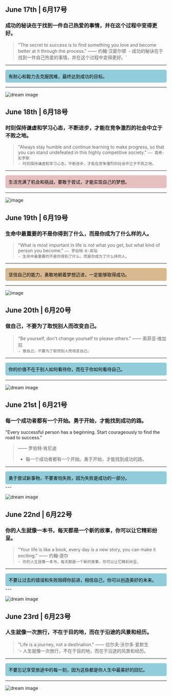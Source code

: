 <head>
  <link rel="stylesheet" href="style.css">
</head>

## June 17th | 6月17号
### 成功的秘诀在于找到一件自己热爱的事情，并在这个过程中变得更好。
>
>"The secret to success is to find something you love and become better at it through the process."
>—— 约翰·汉密尔顿`
`- 成功的秘诀在于找到一件自己热爱的事情，并在这个过程中变得更好。`<br>

---

<div style="background-color:#90ccd9;border-radius:5px;padding:10px;color:black;"> 有耐心和毅力去克服困难，最终达到成功的目标。</div>

---

![dream image](https://source.unsplash.com/960x640/?成功&努力)

## June 18th | 6月18号
### 时刻保持谦虚和学习心态，不断进步，才能在竞争激烈的社会中立于不败之地。
>"Always stay humble and continue learning to make progress, so that you can stand undefeated in this highly competitive society."
>`—— 南希·彭罗斯`<br>
 `- 时刻保持谦虚和学习心态，不断进步，才能在竞争激烈的社会中立于不败之地。`<br>

---

<div style="background-color:#e6bfbf;border-radius:5px;padding:10px;color:black;">生活充满了机会和挑战，要敢于尝试，才能实现自己的梦想。</div>

---

![image](https://github.com/vagmr/Guestbook/assets/77198027/6513216a-eb10-4f5f-92ca-585f530d1f7a)

## June 19th | 6月19号
### 生命中最重要的不是你得到了什么，而是你成为了什么样的人。
>"What is most important in life is not what you get, but what kind of person you become."
>`—— 罗伯特·K·库珀`<br>
`- 生命中最重要的不是你得到了什么，而是你成为了什么样的人。`<br>
---

<div style="background-color:#d9ba90;border-radius:5px;padding:10px;color:black;">坚信自己的能力，勇敢地朝着梦想迈进，一定能够取得成功。</div>

---

![image](https://github.com/vagmr/Guestbook/assets/77198027/269611c4-1069-43ab-9497-243e571e3dd7)

## June 20th | 6月20号
### 做自己，不要为了取悦别人而改变自己。
>"Be yourself, don't change yourself to please others."
>—— 索菲亚·维加拉<br>
`- 做自己，不要为了取悦别人而改变自己。`<br>
---

<div style="background-color:#90ccd9;border-radius:5px;padding:10px;color:black;"> 你的价值不在于别人如何看待你，而在于你如何看待自己。</div>

---
![dream image](https://source.unsplash.com/960x640/?改变&自己)

## June 21st | 6月21号
### 每一个成功者都有一个开始。勇于开始，才能找到成功的路。
"Every successful person has a beginning. Start courageously to find the road to success."
>—— 罗伯特·肯尼迪<br>
>- 每一个成功者都有一个开始。勇于开始，才能找到成功的路。<br>
---
<div style="background-color:#90ccd9;border-radius:5px;padding:10px;color:black;"> 勇于尝试新事物，不要害怕失败，因为失败是成功的一部分。</div>
---

![dream image](https://source.unsplash.com/960x640/?勇气)

## June 22nd | 6月22号
### 你的人生就像一本书，每天都是一个新的故事，你可以让它精彩纷呈。
>"Your life is like a book, every day is a new story, you can make it exciting."
>—— 约翰·道尔<br>
`- 你的人生就像一本书，每天都是一个新的故事，你可以让它精彩纷呈。`<br>
---
<div style="background-color:#90ccd9;border-radius:5px;padding:10px;color:black;"> 不要让过去的错误和失败阻碍你前进，相信自己，你可以创造美好的未来。</div>
---

![dream image](https://source.unsplash.com/960x640/?精彩人生)

## June 23rd | 6月23号
### 人生就像一次旅行，不在于目的地，而在于沿途的风景和经历。
>"Life is a journey, not a destination."
>—— 拉尔夫·沃尔多·爱默生<br>
`- 人生就像一次旅行，不在于目的地，而在于沿途的风景和经历。<br>
---

<div style="background-color:#90ccd9;border-radius:5px;padding:10px;color:black;"> 不要忘记享受旅途中的每一刻，因为这些都是你人生中最美好的回忆。</div>

---

![dream image](https://source.unsplash.com/960x640/?成长&逆境)

